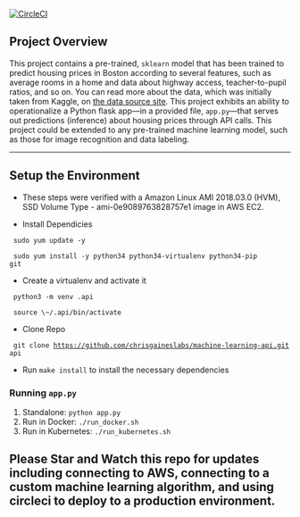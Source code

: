 [![CircleCI](https://circleci.com/gh/chrisgaineslabs/machine-learning-api.svg?style=svg)](https://circleci.com/gh/chrisgaineslabs/machine-learning-api)

## Project Overview

This project contains a pre-trained, `sklearn` model that has been trained to predict housing prices in Boston according to several features, such as average rooms in a home and data about highway access, teacher-to-pupil ratios, and so on. You can read more about the data, which was initially taken from Kaggle, on [the data source site](https://www.kaggle.com/c/boston-housing). This project exhibits an ability to operationalize a Python flask app—in a provided file, `app.py`—that serves out predictions (inference) about housing prices through API calls. This project could be extended to any pre-trained machine learning model, such as those for image recognition and data labeling.

---

## Setup the Environment

* These steps were verified with a Amazon Linux AMI 2018.03.0 (HVM), SSD Volume Type - ami-0e9089763828757e1 image in AWS EC2.

* Install Dependicies 

<code> sudo yum update -y </code>

<code> sudo yum install -y python34 python34-virtualenv python34-pip git </code>

* Create a virtualenv and activate it

<code> python3 -m venv .api </code> 

<code> source \\\~/.api/bin/activate </code> 

* Clone Repo

<code> git clone https://github.com/chrisgaineslabs/machine-learning-api.git api</code>

* Run `make install` to install the necessary dependencies

### Running `app.py`

1. Standalone:  `python app.py`
2. Run in Docker:  `./run_docker.sh`
3. Run in Kubernetes:  `./run_kubernetes.sh`


## Please Star and Watch this repo for updates including connecting to AWS, connecting to a custom machine learning algorithm, and using circleci to deploy to a production environment.